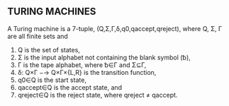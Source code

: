 TURING MACHINES
---------------

A Turing machine is a 7-tuple, (Q,Σ,Γ,δ,q0,qaccept,qreject), where
Q, Σ, Γ are all finite sets and

1. Q is the set of states,
2. Σ is the input alphabet not containing the blank symbol (␢),
3. Γ is the tape alphabet, where ␢∈Γ and Σ⊆Γ,
4. δ: Q×Γ −→ Q×Γ×{L,R} is the transition function,
5. q0∈Q is the start state,
6. qaccept∈Q is the accept state, and
7. qreject∈Q is the reject state, where qreject ≠ qaccept.
